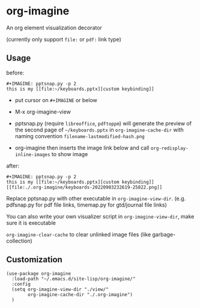 # org-imagine
An org element visualization decorator

(currently only support `file:` or `pdf:` link type)

## Usage

before:
```elisp
#+IMAGINE: pptsnap.py -p 2
this is my [[file:~/keyboards.pptx][custom keybinding]]
```

- put cursor on `#+IMAGINE` or below

- M-x org-imagine-view

- pptsnap.py (require `libreoffice`, `pdftoppm`) will generate the preview of the second page of `~/keyboards.pptx` in `org-imagine-cache-dir` with naming convention  `filename-lastmodified-hash.png`

- org-imagine then inserts the image link below and call `org-redisplay-inline-images` to show image

after:
```elisp
#+IMAGINE: pptsnap.py -p 2
this is my [[file:~/keyboards.pptx][custom keybinding]]
[[file:./.org-imagine/keyboards-20220903232619-25822.png]]
```


Replace pptsnap.py with other executable in `org-imagine-view-dir`. (e.g. pdfsnap.py for pdf file links, timemap.py for gtd/journal file links)

You can also write your own visualizer script in `org-imagine-view-dir`, make sure it is executable

`org-imagine-clear-cache` to clear unlinked image files (like garbage-collection)


## Customization 

``` elisp
(use-package org-imagine
  :load-path "~/.emacs.d/site-lisp/org-imagine/"
  :config
  (setq org-imagine-view-dir "./view/"
        org-imagine-cache-dir "./.org-imagine")
  )
```
